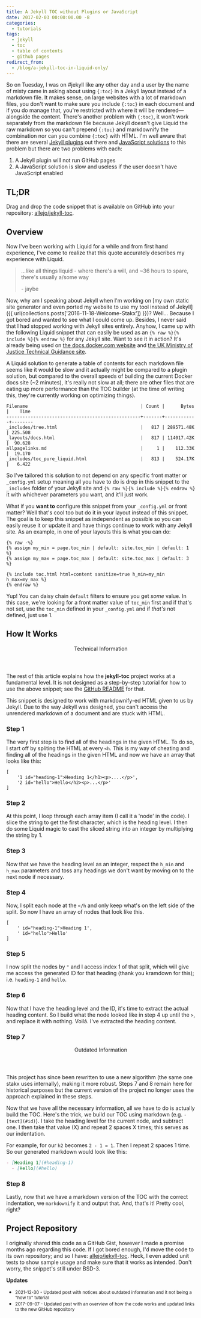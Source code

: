```yaml
---
title: A Jekyll TOC without Plugins or JavaScript
date: 2017-02-03 00:00:00.00 -8
categories:
  - tutorials
tags:
  - jekyll
  - toc
  - table of contents
  - github pages
redirect_from:
  - /blog/a-jekyll-toc-in-liquid-only/
---
```


So on Tuesday, I was on #jekyll like any other day and a user by the name of misty came in asking about using `{:toc}` in a Jekyll layout instead of a markdown file. It makes sense, on large websites with a lot of markdown files, you don't want to make sure you include `{:toc}` in each document and if you do manage that, you're restricted with where it will be rendered—alongside the content. There's another problem with `{:toc}`, it won't work separately from the markdown file because Jekyll doesn't give Liquid the raw markdown so you can't prepend `{:toc}` and markdownify the combination nor can you combine `{:toc}` with HTML. I'm well aware that there are several [Jekyll plugins](https://github.com/dafi/jekyll-toc-generator) out there and [JavaScript solutions](https://github.com/ghiculescu/jekyll-table-of-contents) to this problem but there are two problems with each:

1. A Jekyll plugin will not run GitHub pages
1. A JavaScript solution is slow and useless if the user doesn't have JavaScript enabled

## TL;DR

Drag and drop the code snippet that is available on GitHub into your repository: [allejo/jekyll-toc](https://github.com/allejo/jekyll-toc).

## Overview

Now I've been working with Liquid for a while and from first hand experience, I've come to realize that this quote accurately describes my experience with Liquid.

> ...like all things liquid - where there's a will, and ~36 hours to spare, there's usually a/some way
>
> \- jaybe

Now, why am I speaking about Jekyll when I'm working on [my own static site generator and even ported my website to use my tool instead of Jekyll]({{ url(collections.posts['2016-11-18-Welcome-Stakx']) }})? Well... Because I got bored and wanted to see what I could come up. Besides, I never said that I had stopped working with Jekyll sites entirely. Anyhow, I came up with the following Liquid snippet that can easily be used as an `{% raw %}{% include %}{% endraw %}` for any Jekyll site. Want to see it in action? It's already being used on [the docs.docker.com website](https://github.com/docker/docker.github.io/pull/1474) and [the UK Ministry of Justice Technical Guidance site](https://github.com/ministryofjustice/technical-guidance/pull/7).

A Liquid solution to generate a table of contents for each markdown file seems like it would be slow and it actually might be compared to a plugin solution, but compared to the overall speeds of building the current Docker docs site (~2 minutes), it's really not slow at all; there are other files that are eating up more performance than the TOC builder (at the time of writing this, they're currently working on optimizing things).

```
Filename                                          | Count |      Bytes |    Time
--------------------------------------------------+-------+------------+--------
_includes/tree.html                               |   817 | 289571.48K | 225.508
_layouts/docs.html                                |   817 | 114017.42K |  90.628
allpagelinks.md                                   |     1 |    112.33K |  19.170
_includes/toc_pure_liquid.html                    |   813 |    524.17K |   6.422
```

So I've tailored this solution to not depend on any specific front matter or `_config.yml` setup meaning all you have to do is drop in this snippet to the `_includes` folder of your Jekyll site and `{% raw %}{% include %}{% endraw %}` it with whichever parameters you want, and it'll just work.

What if you **want to** configure this snippet from your `_config.yml` or front matter? Well that's cool too but do it in your layout instead of this snippet. The goal is to keep this snippet as independent as possible so you can easily reuse it or update it and have things continue to work with any Jekyll site. As an example, in one of your layouts this is what you can do:

```twig
{% raw -%}
{% assign my_min = page.toc_min | default: site.toc_min | default: 1 %}
{% assign my_max = page.toc_max | default: site.toc_max | default: 3 %}

{% include toc.html html=content sanitize=true h_min=my_min h_max=my_max %}
{% endraw %}
```

Yup! You can daisy chain `default` filters to ensure you get *some* value. In this case, we're looking for a front matter value of `toc_min` first and if that's not set, use the `toc_min` defined in your `_config.yml` and if *that's* not defined, just use 1.

## How It Works

<section class="c-alert c-alert--warning">
  <header class="c-alert__header">
    <p>
      <i class="fas fa-fw fa-exclamation-triangle" aria-hidden="true"></i>
      Technical Information
    </p>
  </header>

  <p>
    The rest of this article explains how the <strong>jekyll-toc</strong> project works at a fundamental level. It is not designed as a step-by-step tutorial for how to use the above snippet; see the <a href="https://github.com/allejo/jekyll-toc#usage">GitHub README</a> for that.
  </p>
</section>

This snippet is designed to work with markdownify-ed HTML given to us by Jekyll. Due to the way Jekyll was designed, you can't access the unrendered markdown of a document and are stuck with HTML.

### Step 1

The very first step is to find all of the headings in the given HTML. To do so, I start off by spliting the HTML at every `<h`. This is my way of cheating and finding all of the headings in the given HTML and now we have an array that looks like this:

```
[
    '1 id="heading-1">Heading 1</h1><p>....</p>',
    '2 id="hello">Hello</h2><p>...</p>'
]
```

### Step 2

At this point, I loop through each array item (I call it a 'node' in the code). I slice the string to get the first character, which is the heading level. I then do some Liquid magic to cast the sliced string into an integer by multiplying the string by 1.

### Step 3

Now that we have the heading level as an integer, respect the `h_min` and `h_max` parameters and toss any headings we don't want by moving on to the next node if necessary.

### Step 4

Now, I split each node at the `</h` and only keep what's on the left side of the split. So now I have an array of nodes that look like this.

```
[
    ' id="heading-1">Heading 1',
    ' id="hello">Hello'
]
```

### Step 5

I now split the nodes by `"` and I access index 1 of that split, which will give me access the generated ID for that heading (thank you kramdown for this); i.e. `heading-1` and `hello`.

### Step 6

Now that I have the heading level and the ID, it's time to extract the actual heading content. So I build what the node looked like in step 4 up until the `>`, and replace it with nothing. Voilá. I've extracted the heading content.

### Step 7

<section class="c-alert c-alert--warning">
  <header class="c-alert__header">
    <p>
      <i class="fas fa-fw fa-exclamation-triangle" aria-hidden="true"></i>
      Outdated Information
    </p>
  </header>

  <p>
    This project has since been rewritten to use a new algorithm (the same one stakx uses internally), making it more robust. Steps 7 and 8 remain here for historical purposes but the current version of the project no longer uses the approach explained in these steps.
  </p>
</section>

Now that we have all the necessary information, all we have to do is actually build the TOC. Here's the trick, we build our TOC using markdown (e.g. `- [text](#id)`). I take the heading level for the current node, and subtract one. I then take that value (X) and repeat 2 spaces X times; this serves as our indentation.

For example, for our `h2` becomes `2 - 1 = 1`. Then I repeat 2 spaces 1 time. So our generated markdown would look like this:

```md
- [Heading 1](#heading-1)
  - [Hello](#hello)
```

### Step 8

Lastly, now that we have a markdown version of the TOC with the correct indentation, we `markdownify` it and output that. And, that's it! Pretty cool, right?

## Project Repository

I originally shared this code as a GitHub Gist, however I made a promise months ago regarding this code. If I got bored enough, I'd move the code to its own repository; and so I have: [allejo/jekyll-toc](https://github.com/allejo/jekyll-toc). Heck, I even added unit tests to show sample usage and make sure that it works as intended. Don't worry, the snippet's still under BSD-3.

**Updates**

- <small>2021-12-30 - Updated post with notices about outdated information and it not being a "how to" tutorial</small>
- <small>2017-09-07 - Updated post with an overview of how the code works and updated links to the new GitHub repository</small>
